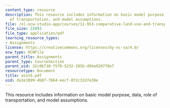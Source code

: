 ```yaml
---
content_type: resource
description: This resource includes information on basic model purpose, data, role
  of transportation, and model assumptions.
file: /ol-ocw-studio-app/courses/11-953-comparative-land-use-and-transportation-planning-spring-2006/da3e18994b077664eecf072c32d7e30e_assn5.pdf
file_size: 22893
file_type: application/pdf
learning_resource_types:
- Assignments
license: https://creativecommons.org/licenses/by-nc-sa/4.0/
ocw_type: OCWFile
parent_title: Assignments
parent_type: CourseSection
parent_uid: 32c0b738-f5f0-5232-285b-d94a9267f8e7
resourcetype: Document
title: assn5.pdf
uid: da3e1899-4b07-7664-eecf-072c32d7e30e
---
```

This resource includes information on basic model purpose, data, role of transportation, and model assumptions.